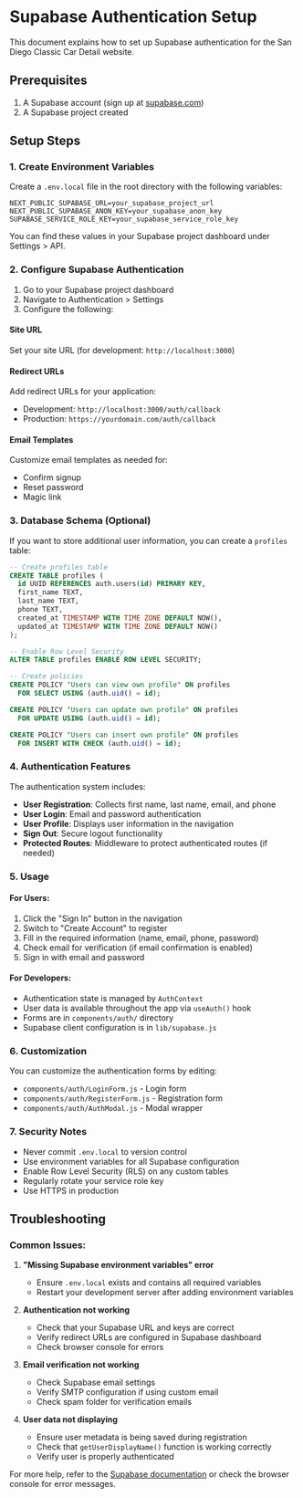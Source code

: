 # Supabase Authentication Setup

This document explains how to set up Supabase authentication for the San Diego Classic Car Detail website.

## Prerequisites

1. A Supabase account (sign up at [supabase.com](https://supabase.com))
2. A Supabase project created

## Setup Steps

### 1. Create Environment Variables

Create a `.env.local` file in the root directory with the following variables:

```env
NEXT_PUBLIC_SUPABASE_URL=your_supabase_project_url
NEXT_PUBLIC_SUPABASE_ANON_KEY=your_supabase_anon_key
SUPABASE_SERVICE_ROLE_KEY=your_supabase_service_role_key
```

You can find these values in your Supabase project dashboard under Settings > API.

### 2. Configure Supabase Authentication

1. Go to your Supabase project dashboard
2. Navigate to Authentication > Settings
3. Configure the following:

#### Site URL
Set your site URL (for development: `http://localhost:3000`)

#### Redirect URLs
Add redirect URLs for your application:
- Development: `http://localhost:3000/auth/callback`
- Production: `https://yourdomain.com/auth/callback`

#### Email Templates
Customize email templates as needed for:
- Confirm signup
- Reset password
- Magic link

### 3. Database Schema (Optional)

If you want to store additional user information, you can create a `profiles` table:

```sql
-- Create profiles table
CREATE TABLE profiles (
  id UUID REFERENCES auth.users(id) PRIMARY KEY,
  first_name TEXT,
  last_name TEXT,
  phone TEXT,
  created_at TIMESTAMP WITH TIME ZONE DEFAULT NOW(),
  updated_at TIMESTAMP WITH TIME ZONE DEFAULT NOW()
);

-- Enable Row Level Security
ALTER TABLE profiles ENABLE ROW LEVEL SECURITY;

-- Create policies
CREATE POLICY "Users can view own profile" ON profiles
  FOR SELECT USING (auth.uid() = id);

CREATE POLICY "Users can update own profile" ON profiles
  FOR UPDATE USING (auth.uid() = id);

CREATE POLICY "Users can insert own profile" ON profiles
  FOR INSERT WITH CHECK (auth.uid() = id);
```

### 4. Authentication Features

The authentication system includes:

- **User Registration**: Collects first name, last name, email, and phone
- **User Login**: Email and password authentication
- **User Profile**: Displays user information in the navigation
- **Sign Out**: Secure logout functionality
- **Protected Routes**: Middleware to protect authenticated routes (if needed)

### 5. Usage

#### For Users:
1. Click the "Sign In" button in the navigation
2. Switch to "Create Account" to register
3. Fill in the required information (name, email, phone, password)
4. Check email for verification (if email confirmation is enabled)
5. Sign in with email and password

#### For Developers:
- Authentication state is managed by `AuthContext`
- User data is available throughout the app via `useAuth()` hook
- Forms are in `components/auth/` directory
- Supabase client configuration is in `lib/supabase.js`

### 6. Customization

You can customize the authentication forms by editing:
- `components/auth/LoginForm.js` - Login form
- `components/auth/RegisterForm.js` - Registration form
- `components/auth/AuthModal.js` - Modal wrapper

### 7. Security Notes

- Never commit `.env.local` to version control
- Use environment variables for all Supabase configuration
- Enable Row Level Security (RLS) on any custom tables
- Regularly rotate your service role key
- Use HTTPS in production

## Troubleshooting

### Common Issues:

1. **"Missing Supabase environment variables" error**
   - Ensure `.env.local` exists and contains all required variables
   - Restart your development server after adding environment variables

2. **Authentication not working**
   - Check that your Supabase URL and keys are correct
   - Verify redirect URLs are configured in Supabase dashboard
   - Check browser console for errors

3. **Email verification not working**
   - Check Supabase email settings
   - Verify SMTP configuration if using custom email
   - Check spam folder for verification emails

4. **User data not displaying**
   - Ensure user metadata is being saved during registration
   - Check that `getUserDisplayName()` function is working correctly
   - Verify user is properly authenticated

For more help, refer to the [Supabase documentation](https://supabase.com/docs) or check the browser console for error messages.
